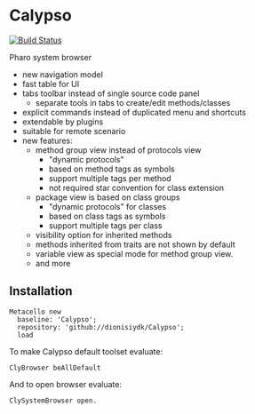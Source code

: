 # Calypso
[![Build Status](https://travis-ci.org/dionisiydk/Calypso.svg?branch=master)](https://travis-ci.org/dionisiydk/Calypso)

Pharo system browser

- new navigation model
- fast table for UI
- tabs toolbar instead of single source code panel
  - separate tools in tabs to create/edit methods/classes
- explicit commands instead of duplicated menu and shortcuts 
- extendable by plugins
- suitable for remote scenario
- new features:
  - method group view instead of protocols view
      - "dynamic protocols"
      - based on method tags as symbols
      - support multiple tags per method
      - not required star convention for class extension
  - package view is based on class groups
      - "dynamic protocols" for classes
      - based on class tags as symbols
      - support multiple tags per class
  - visibility option for inherited methods
  - methods inherited from traits are not shown by default
  - variable view as special mode for method group view.  
  - and more

## Installation
```Smalltalk
Metacello new
  baseline: 'Calypso';
  repository: 'github://dionisiydk/Calypso';
  load
```
To make Calypso default toolset evaluate:
```Smalltalk
ClyBrowser beAllDefault
```
And to open browser evaluate: 
```Smalltalk
ClySystemBrowser open.
```
